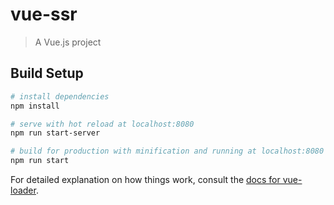 # vue-ssr

> A Vue.js project

## Build Setup

``` bash
# install dependencies
npm install

# serve with hot reload at localhost:8080
npm run start-server

# build for production with minification and running at localhost:8080
npm run start
```

For detailed explanation on how things work, consult the [docs for vue-loader](http://vuejs.github.io/vue-loader).
